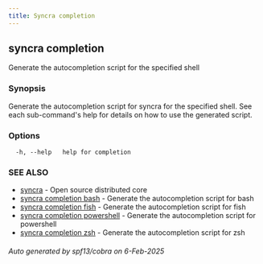 ```yaml
---
title: Syncra completion
---
```

## syncra completion

Generate the autocompletion script for the specified shell

### Synopsis

Generate the autocompletion script for syncra for the specified shell.
See each sub-command's help for details on how to use the generated script.


### Options

```
  -h, --help   help for completion
```

### SEE ALSO

* [syncra](/en/cli/syncra/)	 - Open source distributed core
* [syncra completion bash](/en/cli/syncra_completion_bash/)	 - Generate the autocompletion script for bash
* [syncra completion fish](/en/cli/syncra_completion_fish/)	 - Generate the autocompletion script for fish
* [syncra completion powershell](/en/cli/syncra_completion_powershell/)	 - Generate the autocompletion script for powershell
* [syncra completion zsh](/en/cli/syncra_completion_zsh/)	 - Generate the autocompletion script for zsh

###### Auto generated by spf13/cobra on 6-Feb-2025
